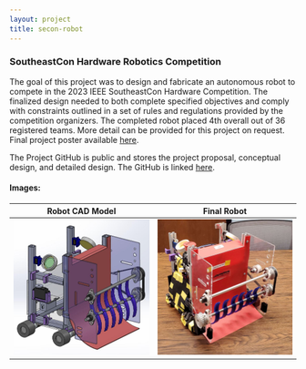 ```yaml
---
layout: project
title: secon-robot
---
```


### SoutheastCon Hardware Robotics Competition

The goal of this project was to design and fabricate an autonomous robot to compete in the 2023 IEEE SoutheastCon Hardware Competition. The finalized design needed to both complete specified objectives and comply with constraints outlined in a set of rules and regulations provided by the competition organizers. The completed robot placed 4th overall out of 36 registered teams. More detail can be provided for this project on request. 
Final project poster available [here](files/Poster.pdf).

The Project GitHub is public and stores the project proposal, conceptual design, and detailed design. The GitHub is linked [here](https://github.com/nathan-gardner/SECON2023Robot).

#### Images:

Robot CAD Model                      |  Final Robot
:-----------------------------------:|:-----------------------------------:
![](./../images/SECON/robotcad.png)  |  ![](./../images/SECON/robot.png)
